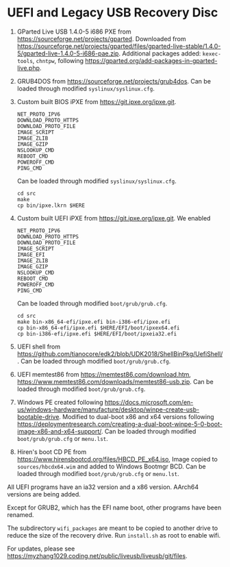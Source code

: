 # UEFI and Legacy USB Recovery Disc

1. GParted Live USB 1.4.0-5 i686 PXE from <https://sourceforge.net/projects/gparted>.
   Downloaded from <https://sourceforge.net/projects/gparted/files/gparted-live-stable/1.4.0-5/gparted-live-1.4.0-5-i686-pae.zip>.
   Additional packages added: `kexec-tools`, `chntpw`, following
   <https://gparted.org/add-packages-in-gparted-live.php>.

2. GRUB4DOS from <https://sourceforge.net/projects/grub4dos>.
   Can be loaded through modified `syslinux/syslinux.cfg`.

3. Custom built BIOS iPXE from <https://git.ipxe.org/ipxe.git>.
   ```
   NET_PROTO_IPV6
   DOWNLOAD_PROTO_HTTPS
   DOWNLOAD_PROTO_FILE
   IMAGE_SCRIPT
   IMAGE_ZLIB
   IMAGE_GZIP
   NSLOOKUP_CMD
   REBOOT_CMD
   POWEROFF_CMD
   PING_CMD
   ```
   Can be loaded through modified `syslinux/syslinux.cfg`.
   ```
   cd src
   make
   cp bin/ipxe.lkrn $HERE
   ```

4. Custom built UEFI iPXE from <https://git.ipxe.org/ipxe.git>.
   We enabled
   ```
   NET_PROTO_IPV6
   DOWNLOAD_PROTO_HTTPS
   DOWNLOAD_PROTO_FILE
   IMAGE_SCRIPT
   IMAGE_EFI
   IMAGE_ZLIB
   IMAGE_GZIP
   NSLOOKUP_CMD
   REBOOT_CMD
   POWEROFF_CMD
   PING_CMD
   ```
   Can be loaded through modified `boot/grub/grub.cfg`.
   ```
   cd src
   make bin-x86_64-efi/ipxe.efi bin-i386-efi/ipxe.efi
   cp bin-x86_64-efi/ipxe.efi $HERE/EFI/boot/ipxex64.efi
   cp bin-i386-efi/ipxe.efi $HERE/EFI/boot/ipxeia32.efi
   ```

5. UEFI shell from <https://github.com/tianocore/edk2/blob/UDK2018/ShellBinPkg/UefiShell/>.
   Can be loaded through modified `boot/grub/grub.cfg`.

6. UEFI memtest86 from <https://memtest86.com/download.htm>, <https://www.memtest86.com/downloads/memtest86-usb.zip>.
   Can be loaded through modified `boot/grub/grub.cfg`.

7. Windows PE created following <https://docs.microsoft.com/en-us/windows-hardware/manufacture/desktop/winpe-create-usb-bootable-drive>.
   Modified to dual-boot x86 and x64 versions following <https://deploymentresearch.com/creating-a-dual-boot-winpe-5-0-boot-image-x86-and-x64-support/>.
   Can be loaded through modified `boot/grub/grub.cfg` or `menu.lst`.

8. Hiren's boot CD PE from <https://www.hirensbootcd.org/files/HBCD_PE_x64.iso>,
   Image copied to `sources/hbcdx64.wim` and added to Windows Bootmgr BCD.
   Can be loaded through modified `boot/grub/grub.cfg` or `menu.lst`.

All UEFI programs have an ia32 version and a x86 version. AArch64 versions are
being added.

Except for GRUB2, which has the EFI name boot, other programs have been renamed.

The subdirectory `wifi_packages` are meant to be copied to another drive to
reduce the size of the recovery drive. Run `install.sh` as root to enable wifi.

For updates, please see <https://myzhang1029.coding.net/public/liveusb/liveusb/git/files>.
